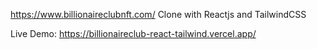 https://www.billionaireclubnft.com/ Clone with Reactjs and TailwindCSS


Live Demo: https://billionaireclub-react-tailwind.vercel.app/
